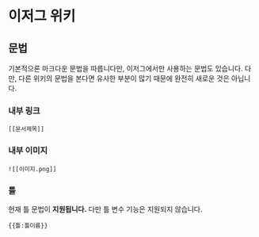 # 이저그 위키
## 문법
기본적으론 마크다운 문법을 따릅니다만, 이저그에서만 사용하는 문법도 
있습니다. 다만, 다른 위키의 문법을 본다면 유사한 부분이 많기 때문에 
완전히 새로운 것은 아닙니다.

### 내부 링크
```
[[문서제목]]
```

### 내부 이미지
```
![[이미지.png]]
```

### 틀
현재 틀 문법이 **지원됩니다.** 다만 틀 변수 기능은 지원되지 않습니다.
```
{{틀:틀이름}}
```